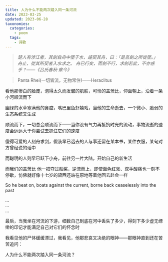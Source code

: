 ```yaml
---
title: 人为什么不能两次踏入同一条河流
date: 2023-03-25
updated: 2023-06-28
taxonomies:
  categories:
    - poem
  tags:
    - 诗歌
---
```


> *楚人有涉江者，其劍自舟中墜于水，遽契其舟，曰：「是吾劍之所從墜。」 舟止，從其所契者入水求之。 舟已行矣，而劍不行，求劍若此，不亦惑乎？——《吕氏春秋·察今》*  

> Panta Rhei(一切皆流，无物常住)——Heraclitus  

看他那惨白的脸庞，泡得太久而发皱的肌肤，可怜的盖茨比，仰面朝上，沿着一条小河顺流而下  

幽绿的水草塞满他的鼻腔，嘴巴里鱼虾嬉戏，当他的生命逝去，一个微小、脆弱的生态系统又生成  

顺流而下，一切总会顺流而下——当你没有气力再抵抗时光的流动，事物流逝的速度会远远大于你尝试去抓住它们的速度  

傻得可爱的人刻舟求剑，假装早已远去的人与事还留在某本书，某件衣服，某句对方曾经说的话中  

而聪明的人则早已跃下小舟，前往另一片大陆，开始自己的新生活  

而我们的盖茨比 他一把夺过船桨，逆流而上，即使面色红涨、双手酸痛也一刻不停歇，仿佛就好像十七岁的黛西还站在原地等着他回去赴会一样  

So he beat on, boats against the current, borne back ceaselessly into the past  

...  
...  
...  

最后，当我坐在河流的下游，细数自己到底在河中丢失了多少，得刻下多少虚无缥缈的印记才能满足自己对它们的怀念时  

我看见他的尸体缓缓漂过，我看见，他那悲哀又决绝的眼神——那眼神直到还在苦苦追问：  

人为什么不能两次踏入同一条河流？  